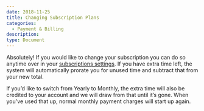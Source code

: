 ```yaml
---
date: 2018-11-25
title: Changing Subscription Plans
categories:
  - Payment & Billing
description:
type: Document
---
```

Absolutely! If you would like to change your subscription you can do so anytime over in your [subscriptions settings](https://www.wanikani.com/account/subscription). If you have extra time left, the system will automatically prorate you for unused time and subtract that from your new total.

If you’d like to switch from Yearly to Monthly, the extra time will also be credited to your account and we will draw from that until it’s gone. When you've used that up, normal monthly payment charges will start up again.
